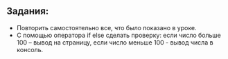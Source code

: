 ## Задания:
* Повторить самостоятельно все, что было показано в уроке.
* С помощью оператора if else сделать проверку: если число больше 100 – вывод на страницу, если число меньше 100 - вывод числа в консоль.
